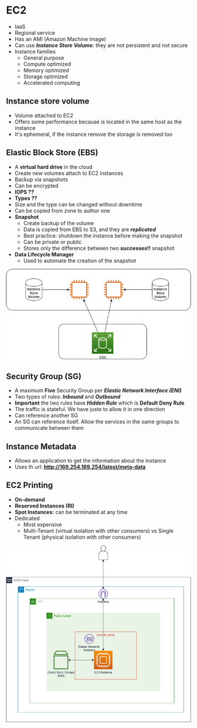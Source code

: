 # EC2

- IaaS
- Regional service
- Has an AMI (Amazon Machine Image)
- Can use ***Instance Store Volume***: they are not persistent and not secure
- Instance families
  - General purpose
  - Compute optimized
  - Memory optimized
  - Storage optimized
  - Accelerated computing

## Instance store volume

- Volume attached to EC2
- Offers some performance because is located in the same host as the instance
- It's ephemeral, if the instance remove the storage is removed too

## Elastic Block Store (EBS)

- A **virtual hard drive** in the cloud
- Create new volumes attach to EC2 instances
- Backup via snapshots
- Can be encrypted
- **IOPS ??**
- **Types ??**
- Size and the type can be changed without downtime
- Can be copied from zone to author one
- **Snapshot**
  - Create backup of the volume
  - Data is copied from EBS to S3, and they are ***replicated***
  - Best practice: shutdown the instance before making the snapshot
  - Can be private or public
  - Stores only the difference between two **successes!!** snapshot
- **Data Lifecycle Manager**
  - Used to automate the creation of the snapshot

<div style="text-align:center"> <img src="./screenshots/storage_ec2.png"> </div>

## Security Group (SG)

- A maximum **Five** Security Group per ***Elastic Network Interface (ENI)*** 
- Two types of rules: ***Inbound*** and ***Outbound***
- **Important** the two rules have ***Hidden Rule*** which is **Default Deny Rule**
- The traffic is stateful. We have juste to allow it in one direction
- Can reference another SG
- An SG can reference itself. Allow the services in the same groups to communicate between them

## Instance Metadata

- Allows an application to get the information about the instance
- Uses th url: **http://169.254.169.254/latest/meta-data**

## EC2 Printing

- **On-demand**
- **Reserved Instances (RI)**
- **Spot Instances:** can be terminated at any time
- Dedicated
  - Most expensive
  - Multi-Tenant (virtual isolation with other consumers) vs Single Tenant (physical isolation with other consumers)

<div style="text-align:center"> <img src="./screenshots/ec2_archi.png"> </div>
